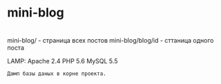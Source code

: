 # mini-blog

# 
  mini-blog/ - страница всех постов
  mini-blog/blog/id - сттаница одного поста

  LAMP:	
    Apache 2.4
    PHP 5.6
    MySQL 5.5

    Дамп базы даных в корне проекта.